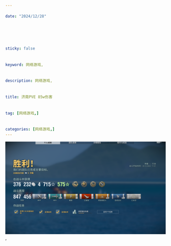 ```yaml
---

date: "2024/12/28"





sticky: false


keyword: 网络游戏,


description: 网络游戏,


title: 济南PVE 85w伤害


tag: [网络游戏,]


categories: [网络游戏,]
---
```

![贴图](/游戏截图/EHPSAGRHSKQ7287XUJHM.png),



